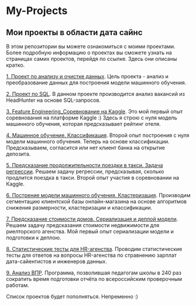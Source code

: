# My-Projects
## Мои проекты в области дата сайнс

В этом репозитории вы можете ознакомиться с моими проектами. Более подробную информацию о проектах вы сможете узнать на страницах самих проектов, перейдя по ссылке. Здесь они описаны кратко.

[1. Проект по анализу и очистке данных](https://github.com/MorozovOV/My-Projects/tree/master/Проект%20по%20анализу%20и%20очистке%20данных). Цель проекта -  анализ и преобразование данных для построения модели машинного обучения.

[2. Проект по SQL](https://github.com/MorozovOV/My-Projects/tree/master/Проект%20по%20SQL). В данном проекте производится анализ вакансий из HeadHunter на основе SQL-запросов.

[3. Feature Engineering_Соревнование на Kaggle](https://github.com/MorozovOV/My-Projects/tree/master/Feature%20Engineering_Соревнование%20на%20Kaeggle). Это мой первый опыт соревнования на платформе Кaggle :) Здесь я строю с нуля модель машинного обучения, которая предсказывает рейтинг отеля.

[4. Машинное обучение. Классификация](https://github.com/MorozovOV/My-Projects/tree/master/Машинное%20обучение.%20Классификация). Второй опыт построения с нуля модели машинного обучения. Теперь на основе классификации. Предсказываем, согласится или нет клиент банка на открытие депозита.

[5. Предсказание продолжительности поездки в такси. Задача регрессии](https://github.com/MorozovOV/My-Projects/tree/master/Проект%20по%20линейной%20регрессии). Решаем задачу регрессии, предсказывая, сколько продлится поездка в такси. Второй опыт участия в соревновании на Кaggle.

[6. Пострение модели машинного обучения. Кластеризация](https://github.com/MorozovOV/My-Projects/tree/master/Проект%20по%20кластеризации). Производим сегментацию клиентской базы онлайн-магазина на основе алгоритмов снижения размерности, кластеризации и классификации.

[7. Предсказание стоимости домов. Сериализация и деплой модели](https://github.com/MorozovOV/My-Projects/blob/master/Предсказание%20стоимости%20домов/README.md). Решаем задачу предсказания стоимости недвижимости для риелторского агенства. Мой первый опыт сериализации модели и подготовки к деплою.

[8. Статистические тесты для HR-агенства](https://github.com/MorozovOV/My-Projects/tree/master/Статистические%20тесты). Проводим статистические тесты для ответов на вопросы HR-агенства по стравнению зарплат дата-сайентистов и инженеров данных.

[9. Анализ ВПР](https://github.com/MorozovOV/VPR_analyse/blob/master/README.md). Программа, позволившая педагогам школы в 240 раз сократить время подготовки отчёта по всероссийским проверочным работам.

Список проектов будет пополняться. Непременно :)
